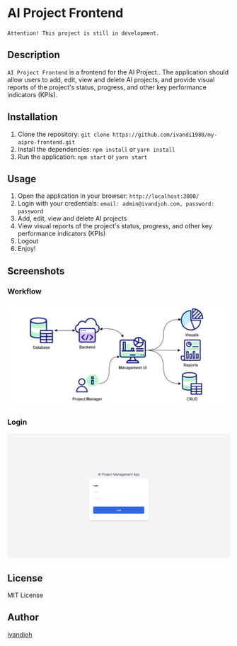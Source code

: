# AI Project Frontend

`Attention! This project is still in development.`  

## Description  
`AI Project Frontend` is a frontend for the AI Project.. The application should allow users to add, edit, view and delete AI projects, and provide visual
reports of the project's status, progress, and other key performance indicators (KPIs).

## Installation  
1. Clone the repository: `git clone https://github.com/ivandi1980/my-aipro-frontend.git`
2. Install the dependencies: `npm install` or `yarn install`
3. Run the application: `npm start` or `yarn start`

## Usage  
1. Open the application in your browser: `http://localhost:3000/`
2. Login with your credentials: `email: admin@ivandjoh.com, password: password`
3. Add, edit, view and delete AI projects
4. View visual reports of the project's status, progress, and other key performance indicators (KPIs)
5. Logout
6. Enjoy!

## Screenshots  
### Workflow
![Project Workflow](./public/workflow.png)  

### Login  
![Login](./public/login.png)

## License
MIT License

## Author  
[ivandjoh](https://linkedin.com/in/ivandjoh)
